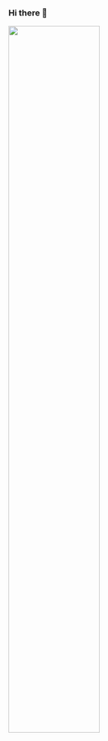 ### Hi there 👋

<a href="https://github.com/anuraghazra/github-readme-stats">
<img width="60%" align="left" src="https://github-readme-stats.vercel.app/api?username=strwilz&show_icons=true&theme=dracula&line_height=33">
</a>
